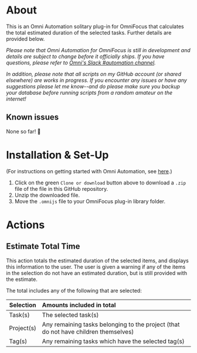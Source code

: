 # About

This is an Omni Automation solitary plug-in for OmniFocus that calculates the total estimated duration of the selected tasks. Further details are provided below.

_Please note that Omni Automation for OmniFocus is still in development and details are subject to change before it officially ships. If you have questions, please refer to [Omni's Slack #automation channel](https://www.omnigroup.com/slack/)._

_In addition, please note that all scripts on my GitHub account (or shared elsewhere) are works in progress. If you encounter any issues or have any suggestions please let me know--and do please make sure you backup your database before running scripts from a random amateur on the internet!_

## Known issues

None so far! 🤞

# Installation & Set-Up

(For instructions on getting started with Omni Automation, see [here](https://kaitlinsalzke.com/how-to/how-to-add-a-omnijs-plug-in-to-omnifocus-and-assign-a-keyboard-shortcut/).)

1. Click on the green `Clone or download` button above to download a `.zip` file of the file in this GitHub repository.
2. Unzip the downloaded file.
3. Move the `.omnijs` file to your OmniFocus plug-in library folder.

# Actions

## Estimate Total Time

This action totals the estimated duration of the selected items, and displays this information to the user. The user is given a warning if any of the items in the selection do not have an estimated duration, but is still provided with the estimate.

The total includes any of the following that are selected:

| Selection  | Amounts included in total                                                           |
| ---------- | :---------------------------------------------------------------------------------- |
| Task(s)    | The selected task(s)                                                                |
| Project(s) | Any remaining tasks belonging to the project (that do not have children themselves) |
| Tag(s)     | Any remaining tasks which have the selected tag(s)                                  |